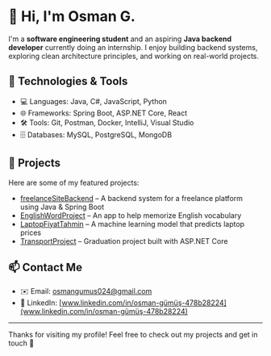 # 👋 Hi, I'm Osman G.

I'm a **software engineering student** and an aspiring **Java backend developer** currently doing an internship. I enjoy building backend systems, exploring clean architecture principles, and working on real-world projects.

## 🔧 Technologies & Tools
- 💻 Languages: Java, C#, JavaScript, Python
- 🌐 Frameworks: Spring Boot, ASP.NET Core, React
- 🛠️ Tools: Git, Postman, Docker, IntelliJ, Visual Studio
- 🗄️ Databases: MySQL, PostgreSQL, MongoDB

## 📂 Projects
Here are some of my featured projects:
- [freelanceSiteBackend](https://github.com/osmg63/freelanceSiteBackend) – A backend system for a freelance platform using Java & Spring Boot
- [EnglishWordProject](https://github.com/osmg63/EnglishWordProject) – An app to help memorize English vocabulary
- [LaptopFiyatTahmin](https://github.com/osmg63/LaptopFiyatTahmin) – A machine learning model that predicts laptop prices
- [TransportProject](https://github.com/osmg63/TransportProject) – Graduation project built with ASP.NET Core

## 📫 Contact Me
- ✉️ Email: osmangumus024@gmail.com 
- 💼 LinkedIn: [www.linkedin.com/in/osman-gümüş-478b28224](www.linkedin.com/in/osman-gümüş-478b28224) 

---

Thanks for visiting my profile! Feel free to check out my projects and get in touch 🤝
